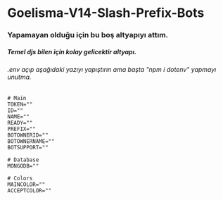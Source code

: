 # Goelisma-V14-Slash-Prefix-Bots
### Yapamayan olduğu için bu boş altyapıyı attım.
##### Temel djs bilen için kolay gelicektir altyapı.
###### .env açıp aşağıdaki yazıyı yapıştırın ama başta "npm i dotenv" yapmayı unutma.

```
# Main
TOKEN=""
ID=""
NAME=""
READY=""
PREFIX=""
BOTOWNERID=""
BOTOWNERNAME=""
BOTSUPPORT=""

# Database
MONGODB=""

# Colors
MAINCOLOR=""
ACCEPTCOLOR=""
